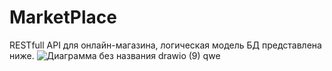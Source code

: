 # MarketPlace
RESTfull API для онлайн-магазина, логическая модель БД представлена ниже.
![Диаграмма без названия drawio (9)](https://github.com/Max1Mcg/MarketPlace/assets/80580481/5f022427-e9ce-4502-afc2-e22ba3d2c170)
qwe
